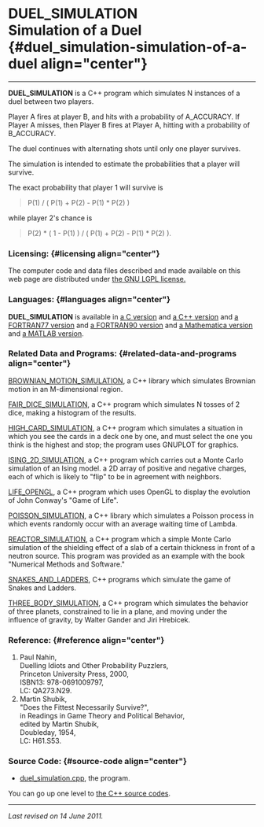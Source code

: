 DUEL\_SIMULATION\
Simulation of a Duel {#duel_simulation-simulation-of-a-duel align="center"}
====================

------------------------------------------------------------------------

**DUEL\_SIMULATION** is a C++ program which simulates N instances of a
duel between two players.

Player A fires at player B, and hits with a probability of A\_ACCURACY.
If Player A misses, then Player B fires at Player A, hitting with a
probability of B\_ACCURACY.

The duel continues with alternating shots until only one player
survives.

The simulation is intended to estimate the probabilities that a player
will survive.

The exact probability that player 1 will survive is

> P(1) / ( P(1) + P(2) - P(1) \* P(2) )

while player 2's chance is

> P(2) \* ( 1 - P(1) ) / ( P(1) + P(2) - P(1) \* P(2) ).

### Licensing: {#licensing align="center"}

The computer code and data files described and made available on this
web page are distributed under [the GNU LGPL
license.](../../txt/gnu_lgpl.txt)

### Languages: {#languages align="center"}

**DUEL\_SIMULATION** is available in [a C
version](../../c_src/duel_simulation/duel_simulation.html) and [a C++
version](../../cpp_src/duel_simulation/duel_simulation.html) and [a
FORTRAN77 version](../../f77_src/duel_simulation/duel_simulation.html)
and [a FORTRAN90
version](../../f_src/duel_simulation/duel_simulation.html) and [a
Mathematica
version](../../math_src/duel_simulation/duel_simulation.html) and [a
MATLAB version](../../m_src/duel_simulation/duel_simulation.html).

### Related Data and Programs: {#related-data-and-programs align="center"}

[BROWNIAN\_MOTION\_SIMULATION](../../cpp_src/brownian_motion_simulation/brownian_motion_simulation.html),
a C++ library which simulates Brownian motion in an M-dimensional
region.

[FAIR\_DICE\_SIMULATION](../../cpp_src/fair_dice_simulation/fair_dice_simulation.html),
a C++ program which simulates N tosses of 2 dice, making a histogram of
the results.

[HIGH\_CARD\_SIMULATION](../../cpp_src/high_card_simulation/high_card_simulation.html),
a C++ program which simulates a situation in which you see the cards in
a deck one by one, and must select the one you think is the highest and
stop; the program uses GNUPLOT for graphics.

[ISING\_2D\_SIMULATION](../../cpp_src/ising_2d_simulation/ising_2d_simulation.html),
a C++ program which carries out a Monte Carlo simulation of an Ising
model. a 2D array of positive and negative charges, each of which is
likely to "flip" to be in agreement with neighbors.

[LIFE\_OPENGL](../../cpp_src/life_opengl/life_opengl.html), a C++
program which uses OpenGL to display the evolution of John Conway's
"Game of Life".

[POISSON\_SIMULATION](../../cpp_src/poisson_simulation/poisson_simulation.html),
a C++ library which simulates a Poisson process in which events randomly
occur with an average waiting time of Lambda.

[REACTOR\_SIMULATION](../../cpp_src/reactor_simulation/reactor_simulation.html),
a C++ program which a simple Monte Carlo simulation of the shielding
effect of a slab of a certain thickness in front of a neutron source.
This program was provided as an example with the book "Numerical Methods
and Software."

[SNAKES\_AND\_LADDERS](../../cpp_src/snakes_and_ladders/snakes_and_ladders.html),
C++ programs which simulate the game of Snakes and Ladders.

[THREE\_BODY\_SIMULATION](../../cpp_src/three_body_simulation/three_body_simulation.html),
a C++ program which simulates the behavior of three planets, constrained
to lie in a plane, and moving under the influence of gravity, by Walter
Gander and Jiri Hrebicek.

### Reference: {#reference align="center"}

1.  Paul Nahin,\
    Duelling Idiots and Other Probability Puzzlers,\
    Princeton University Press, 2000,\
    ISBN13: 978-0691009797,\
    LC: QA273.N29.
2.  Martin Shubik,\
    "Does the Fittest Necessarily Survive?",\
    in Readings in Game Theory and Political Behavior,\
    edited by Martin Shubik,\
    Doubleday, 1954,\
    LC: H61.S53.

### Source Code: {#source-code align="center"}

-   [duel\_simulation.cpp](duel_simulation.cpp), the program.

You can go up one level to [the C++ source codes](../cpp_src.html).

------------------------------------------------------------------------

*Last revised on 14 June 2011.*
